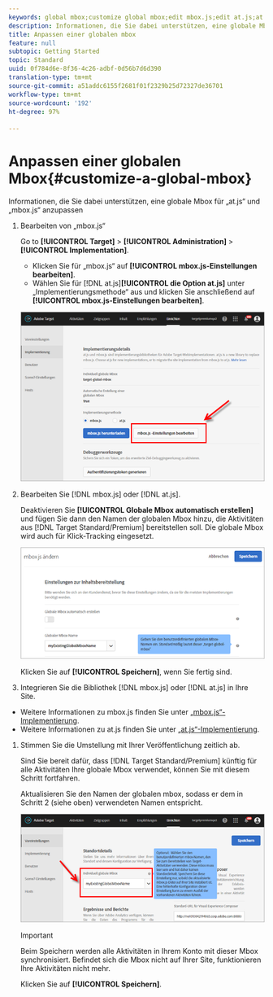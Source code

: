```yaml
---
keywords: global mbox;customize global mbox;edit mbox.js;edit at.js;at.js;implement mbox.js;implement at.js
description: Informationen, die Sie dabei unterstützen, eine globale Mbox für „at.js“ und „mbox.js“ anzupassen
title: Anpassen einer globalen mbox
feature: null
subtopic: Getting Started
topic: Standard
uuid: 0f784d6e-8f36-4c26-adbf-0d56b7d6d390
translation-type: tm+mt
source-git-commit: a51addc6155f2681f01f2329b25d72327de36701
workflow-type: tm+mt
source-wordcount: '192'
ht-degree: 97%

---
```



# Anpassen einer globalen Mbox{#customize-a-global-mbox}

Informationen, die Sie dabei unterstützen, eine globale Mbox für „at.js“ und „mbox.js“ anzupassen

1. Bearbeiten von „mbox.js“

   Go to **[!UICONTROL Target]** > **[!UICONTROL Administration]** > **[!UICONTROL Implementation]**.

   * Klicken Sie für „mbox.js“ auf **[!UICONTROL mbox.js-Einstellungen bearbeiten]**.
   * Wählen Sie für [!DNL at.js]**[!UICONTROL die Option at.js]** unter „Implementierungsmethode“ aus und klicken Sie anschließend auf **[!UICONTROL mbox.js-Einstellungen bearbeiten]**.

   ![](assets/step-1-edit-mboxjs.png)

1. Bearbeiten Sie [!DNL mbox.js] oder [!DNL at.js].

   Deaktivieren Sie **[!UICONTROL Globale Mbox automatisch erstellen]** und fügen Sie dann den Namen der globalen Mbox hinzu, die Aktivitäten aus [!DNL Target Standard/Premium] bereitstellen soll. Die globale Mbox wird auch für Klick-Tracking eingesetzt.

   ![](assets/step-2-edit-mboxjs-or-atjs.png)

   Klicken Sie auf **[!UICONTROL Speichern]**, wenn Sie fertig sind.
1. Integrieren Sie die Bibliothek [!DNL mbox.js] oder [!DNL at.js] in Ihre Site.

* Weitere Informationen zu mbox.js finden Sie unter [„mbox.js“-Implementierung](../../../../c-implementing-target/c-implementing-target-for-client-side-web/t-mbox-download/mbox-download.md#task_4EAE26BB84FD4E1D858F411AEDF4B420).
* Weitere Informationen zu at.js finden Sie unter [„at.js“-Implementierung](../../../../c-implementing-target/c-implementing-target-for-client-side-web/t-mbox-download/c-target-atjs-implementation/target-atjs-implementation.md#concept_8AC8D169E02944B1A547A0CAD97EAC17).

1. Stimmen Sie die Umstellung mit Ihrer Veröffentlichung zeitlich ab.

   Sind Sie bereit dafür, dass [!DNL Target Standard/Premium] künftig für alle Aktivitäten Ihre globale Mbox verwendet, können Sie mit diesem Schritt fortfahren.

   Aktualisieren Sie den Namen der globalen mbox, sodass er dem in Schritt 2 (siehe oben) verwendeten Namen entspricht.

   ![](assets/step-4-time-the-transition-with-your-release.png)

   >[!IMPORTANT]
   >
   >Beim Speichern werden alle Aktivitäten in Ihrem Konto mit dieser Mbox synchronisiert. Befindet sich die Mbox nicht auf Ihrer Site, funktionieren Ihre Aktivitäten nicht mehr.

   Klicken Sie auf **[!UICONTROL Speichern]**.
